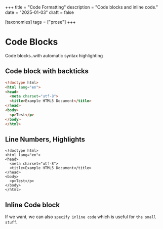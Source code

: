 +++
title = "Code Formatting"
description = "Code blocks and inline code."
date = "2025-01-03"
draft = false

[taxonomies]
tags = ["prose"]
+++

# Code Blocks

Code blocks..with automatic syntax highlighting

## Code block with backticks

```html
<!doctype html>
<html lang="en">
<head>
  <meta charset="utf-8">
  <title>Example HTML5 Document</title>
</head>
<body>
  <p>Test</p>
</body>
</html>
```

## Line Numbers, Highlights

```html,linenos,hl_lines=5 7-9
<!doctype html>
<html lang="en">
<head>
  <meta charset="utf-8">
  <title>Example HTML5 Document</title>
</head>
<body>
  <p>Test</p>
</body>
</html>
```

## Inline Code block

If we want, we can also `specify inline code` which is useful for `the small stuff`.
